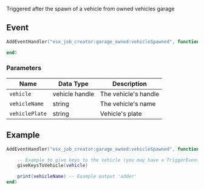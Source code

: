 Triggered after the spawn of a vehicle from owned vehicles garage

## Event
``` lua
AddEventHandler("esx_job_creator:garage_owned:vehicleSpawned", function(vehicle, vehicleName, vehiclePlate)

end)
```

### Parameters

| Name              | Data Type | Description                 |
| -                 | -         | -                 |
| `vehicle`         | vehicle handle    | The vehicle's handle  |
| `vehicleName`         | string    | The vehicle's name  |
| `vehiclePlate`        | string    | Vehicle's plate  |

## Example
``` lua
AddEventHandler("esx_job_creator:garage_owned:vehicleSpawned", function(vehicle, vehicleName, vehiclePlate)

    -- Example to give keys to the vehicle (you may have a TriggerEvent to use, that's up to you)
    giveKeysToVehicle(vehicle)

    print(vehicleName) -- Example output 'adder'
end)
```
